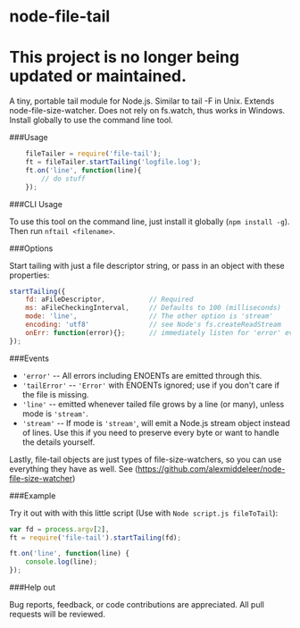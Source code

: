 node-file-tail
==============

# This project is no longer being updated or maintained.

A tiny, portable tail module for Node.js.  Similar to tail -F in Unix.  Extends node-file-size-watcher.  Does not rely on fs.watch, thus works in Windows. Install globally to use the command line tool.

###Usage

```js
	fileTailer = require('file-tail');
	ft = fileTailer.startTailing('logfile.log');
	ft.on('line', function(line){
		// do stuff
	});
```

###CLI Usage

To use this tool on the command line, just install it globally (`npm install -g`).  Then run `nftail <filename>`. 

###Options 

Start tailing with just a file descriptor string, or pass in an object with these properties:

```js
startTailing({
	fd: aFileDescriptor,           // Required
	ms: aFileCheckingInterval,     // Defaults to 100 (milliseconds)
	mode: 'line',                  // The other option is 'stream'
	encoding: 'utf8'               // see Node's fs.createReadStream
	onErr: function(error){};      // immediately listen for 'error' event
});
```
###Events

 * `'error'`      -- All errors including ENOENTs are emitted through this.
 * `'tailError'`  -- `'Error'` with ENOENTs ignored; use if you don't care if the file is missing.
 * `'line'`       -- emitted whenever tailed file grows by a line (or many), unless mode is `'stream'`.
 * `'stream'`     -- If mode is `'stream'`, will emit a Node.js stream object instead of lines.  Use this if you need to preserve every byte or want to handle the details yourself.

Lastly, file-tail objects are just types of file-size-watchers, so you can use everything they have as well.  See (https://github.com/alexmiddeleer/node-file-size-watcher)

###Example

Try it out with with this little script (Use with `Node script.js fileToTail`):

```js
var fd = process.argv[2],
ft = require('file-tail').startTailing(fd);

ft.on('line', function(line) {
	console.log(line);
});
```

###Help out

Bug reports, feedback, or code contributions are appreciated.  All pull requests will be reviewed.
